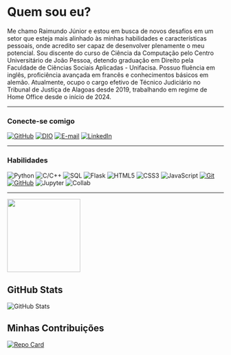 # Quem sou eu?
Me chamo Raimundo Júnior e estou em busca de novos desafios em um setor que esteja mais alinhado às minhas habilidades e características pessoais, onde acredito ser capaz de desenvolver plenamente o meu potencial. Sou discente do curso de Ciência da Computação pelo Centro Universitário de João Pessoa, detendo graduação em Direito pela Faculdade de Ciências Sociais Aplicadas - Unifacisa. Possuo fluência em inglês, proficiência avançada em francês e conhecimentos básicos em alemão. Atualmente, ocupo o cargo efetivo de Técnico Judiciário no Tribunal de Justiça de Alagoas desde 2019, trabalhando em regime de Home Office desde o início de 2024.

***
### Conecte-se comigo

[![GitHub](https://img.shields.io/badge/GitHub-000?style=for-the-badge&logo=github&logoColor=E94D5F)](https://github.com/CKentt)
[![DIO](https://custom-icon-badges.demolab.com/badge/DIO-black.svg?logo=dio1&style=for-the-badge)](https://dio.me/users/rjunior-13)
[![E-mail](https://img.shields.io/badge/-Email-000?style=for-the-badge&logo=microsoft-outlook&logoColor=E94D5F)](mailto:rjunior-13@hotmail.com)
[![LinkedIn](https://img.shields.io/badge/-LinkedIn-000?style=for-the-badge&logo=linkedin&logoColor=30A3DC)](https://www.linkedin.com/in/raimundo-eleut%C3%A9rio-de-sales-j%C3%BAnior-213a7ba3/)
***
### Habilidades

![Python](https://img.shields.io/badge/Python-000?style=for-the-badge&logo=python&logoColor=30A3DC)
![C/C++](https://img.shields.io/badge/C/C++-000?style=for-the-badge&logo=c&logoColor=30A3DC)
![SQL](https://img.shields.io/badge/SQL-000?style=for-the-badge&logo=mysql&logoColor=30A3DC)
![Flask](https://img.shields.io/badge/Flask-000?style=for-the-badge&logo=flask&logoColor=30A3DC)
![HTML5](https://img.shields.io/badge/HTML-000?style=for-the-badge&logo=html5&logoColor=30A3DC)
![CSS3](https://img.shields.io/badge/CSS3-000?style=for-the-badge&logo=css3&logoColor=E94D5F)
![JavaScript](https://img.shields.io/badge/JavaScript-000?style=for-the-badge&logo=javascript&logoColor=30A3DC)
[![Git](https://img.shields.io/badge/Git-000?style=for-the-badge&logo=git&logoColor=E94D5F)](https://git-scm.com/doc)
[![GitHub](https://img.shields.io/badge/GitHub-000?style=for-the-badge&logo=github&logoColor=30A3DC)](https://docs.github.com/)
![Jupyter](https://img.shields.io/badge/Jupyter-000?style=for-the-badge&logo=jupyter&logoColor=30A3DC)
![Collab](https://img.shields.io/badge/Collab-000?style=for-the-badge&logo=colab&logoColor=30A3DC)

***


<a href="https://github.com/CKentt">
  <img align='center' height="170em" src="https://github-readme-stats.vercel.app/api/top-langs/?username=CKentt&layout=compact&langs_count=7&theme=dracula"/> 
</a>  

## GitHub Stats
![GitHub Stats](https://github-readme-stats.vercel.app/api?username=CKentt&theme=transparent&bg_color=000&border_color=30A3DC&show_icons=true&icon_color=30A3DC&title_color=E94D5F&text_color=FFF)


## Minhas Contribuições
[![Repo Card](https://github-readme-stats.vercel.app/api/pin/?username=CKentt&repo=dio-lab-open-source&bg_color=000&border_color=30A3DC&show_icons=true&icon_color=30A3DC&title_color=00CED1&text_color=FFF)](https://github.com/SEUUSERNAME/SEUREPOSITORIO)
